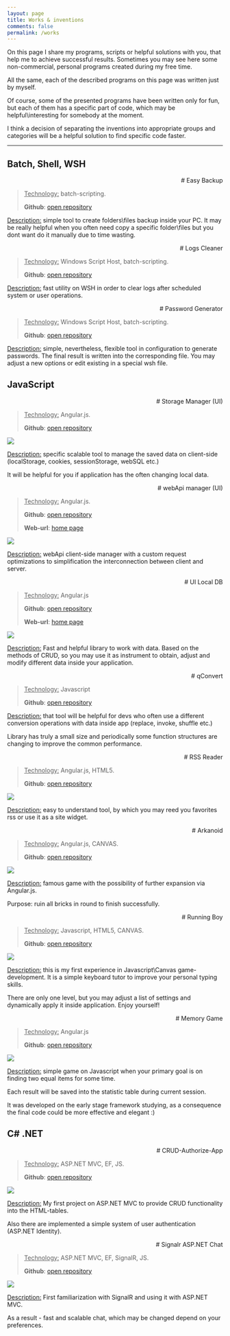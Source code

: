 ```yaml
---
layout: page
title: Works & inventions
comments: false
permalink: /works
---
```


On this page I share my programs, scripts or helpful solutions with you, that help me to achieve successful results. Sometimes you may see here some non-commercial, personal programs created during my free time.

All the same, each of the described programs on this page was written just by myself.

Of course, some of the presented programs have been written only for fun, but each of them has a specific part of code, which may be helpful\interesting for somebody at the moment.

I think a decision of separating the inventions into appropriate groups and categories will be a helpful solution to find specific code faster.
<hr/>

<div id="batch-page-content" data-role="collapsible">

<h2 id="batch" name="batch" class="works-category"> Batch, Shell, WSH </h2>

<div align="right" class="project-header"><span class="project-title"># Easy Backup</span></div>
<div class="project-content"><p></p>
<blockquote>
<p><u>Technology:</u> batch-scripting. </p> 
<p><b>Github</b>: <a href="https://github.com/asduser/bat-scripts-kit#easy-backup" target="_blank">open repository</a></p>
</blockquote>
<p><u>Description:</u>  simple tool to create folders\files backup inside your PC. It may be really helpful when you often need copy a specific folder\files but you dont want do it manually due to time wasting. </p>
<div class="clear"></div>
</div>

<div align="right" class="project-header"><span class="project-title"># Logs Cleaner</span></div>
<div class="project-content"><p></p>
<blockquote>
<p><u>Technology:</u> Windows Script Host, batch-scripting. </p> 
<p><b>Github</b>: <a href="https://github.com/asduser/wsh-logs-cleaner" target="_blank">open repository</a></p>
</blockquote>
<p><u>Description:</u> fast utility on WSH in order to clear logs after scheduled system or user operations. </p>
<div class="clear"></div>
</div>

<div align="right" class="project-header"><span class="project-title"># Password Generator</span></div>
<div class="project-content"><p></p>
<blockquote>
<p><u>Technology:</u> Windows Script Host, batch-scripting. </p> 
<p><b>Github</b>: <a href="https://github.com/asduser/wsh-password-generator" target="_blank">open repository</a></p>
</blockquote>
<p><u>Description:</u>  simple, nevertheless, flexible tool in configuration to generate passwords. The final result is written into the corresponding file. You may adjust a new options or edit existing in a special wsh file. </p>
<div class="clear"></div>
</div>

</div>  



<div id="js-page-content" data-role="collapsible" class="group-block">

<h2 id="js" name="js" class="works-category"> JavaScript </h2>

<div align="right" class="project-header"><span class="project-title"># Storage Manager (UI)</span></div>
<div class="project-content"><p></p>
<blockquote>
<p><u>Technology:</u> Angular.js. </p> 
<b>Github</b>: <a href="https://github.com/asduser/storage-manager-anguarljs" target="_blank">open repository</a>
</blockquote>
<div class="project-img"> <img src="images/previews/webApi_ui_angularjs.png" /> </div>
<p><u>Description:</u> specific scalable tool to manage the saved data on client-side (localStorage, cookies, sessionStorage, webSQL etc.)</p>
<p> It will be helpful for you if application has the often changing local data. </p>
<div class="clear"></div>
</div>

<div align="right" class="project-header"><span class="project-title"># webApi manager (UI)</span></div>
<div class="project-content"><p></p>
<blockquote>
<p><u>Technology:</u> Angular.js. </p> 
<b>Github</b>: <a href="https://github.com/asduser/webApi-angularjs" target="_blank">open repository</a>
<p><b>Web-url</b>: <a href="http://asduser.github.io/webApi-angularjs/" target="_blank">home page</a></p>
</blockquote>
<div class="project-img"> <img src="images/previews/webApi_ui_angularjs.png" /> </div>
<p><u>Description:</u> webApi client-side manager with a custom request optimizations to simplification the interconnection between client and server.</p>
<div class="clear"></div>
</div>

<div align="right" class="project-header"><span class="project-title"># UI Local DB</span></div>
<div class="project-content"><p></p>
<blockquote>
<p><u>Technology:</u> Angular.js </p> 
<p><b>Github</b>: <a href="https://github.com/asduser/ui-local-db" target="_blank">open repository</a></p>
<p><b>Web-url</b>: <a href="http://asduser.github.io/ui-local-db/" target="_blank">home page</a></p>
</blockquote>
<div class="project-img"> <img src="images/previews/uilocaldb.png" /> </div>
<p><u>Description:</u> Fast and helpful library to work with data. Based on the methods of CRUD, so you may use it as instrument to obtain, adjust and modify different data inside your application. </p>
<div class="clear"></div>
</div>

<div align="right" class="project-header"><span class="project-title"># qConvert</span></div>
<div class="project-content"><p></p>
<blockquote>
<p><u>Technology:</u> Javascript </p> 
<p><b>Github</b>: <a href="https://github.com/asduser/qConvert-javascript-library" target="_blank">open repository</a></p>
</blockquote>
<p><u>Description:</u> that tool will be helpful for devs who often use a different conversion operations with data inside app (replace, invoke, shuffle etc.)</p>
<p>Library has truly a small size and periodically some function structures are changing to improve the common performance. </p>
<div class="clear"></div>
</div>

<div align="right" class="project-header"><span class="project-title"># RSS Reader</span></div>
<div class="project-content"><p></p>
<blockquote>
<p><u>Technology:</u> Angular.js, HTML5. </p> 
<b>Github</b>: <a href="https://github.com/asduser/rss-reader" target="_blank">open repository</a>
</blockquote>
<div class="project-img"> <img src="https://github.com/asduser/rss-reader/raw/master/mock/screen_rss_reader.png?raw=true" /> </div>
<p><u>Description:</u> easy to understand tool, by which you may reed you favorites rss or use it as a site widget.</p>
<div class="clear"></div>
</div>

<div align="right" class="project-header"><span class="project-title"># Arkanoid</span></div>
<div class="project-content"><p></p>
<blockquote>
<p><u>Technology:</u> Angular.js, CANVAS. </p> 
<b>Github</b>: <a href="https://github.com/asduser/angularjs-arkanoid-game" target="_blank">open repository</a>
</blockquote>
<div class="project-img"> <img src="https://github.com/asduser/angularjs-arkanoid-game/raw/master/screen/screenArc.png?raw=true" /> </div>
<p><u>Description:</u> famous game with the possibility of further expansion via Angular.js.</p>
<p>Purpose: ruin all bricks in round to finish successfully.</p>
<div class="clear"></div>
</div>

<div align="right" class="project-header"><span class="project-title"># Running Boy</span></div>
<div class="project-content"><p></p>
<blockquote>
<p><u>Technology:</u> Javascript, HTML5, CANVAS. </p> 
<b>Github</b>: <a href="https://github.com/asduser/running-boy-keyboard" target="_blank">open repository</a>
</blockquote>
<div class="project-img"> <img src="https://github.com/asduser/running-boy-keyboard/raw/master/main/images/screenRB.png?raw=true" /> </div>
<p><u>Description:</u> this is my first experience in Javascript\Canvas game-development. It is a simple keyboard tutor to improve your personal typing skills.</p> 
<p>There are only one level, but you may adjust a list of settings and dynamically apply it inside application. Enjoy yourself!</p>
<div class="clear"></div>
</div>

<div align="right" class="project-header"><span class="project-title"># Memory Game</span></div>
<div class="project-content"><p></p>
<blockquote>
<p><u>Technology:</u> Angular.js </p> 
<b>Github</b>: <a href="https://github.com/asduser/angularjs-simple-game" target="_blank">open repository</a>
</blockquote>
<div class="project-img"> <img src="https://github.com/asduser/angularjs-simple-game/raw/master/images/screen.png?raw=true" /> </div>
<p><u>Description:</u> simple game on Javascript when your primary goal is on finding two equal items for some time. </p>
<p> Each result will be saved into the statistic table during current session. </p>
<p> It was developed on the early stage framework studying, as a consequence the final code could be more effective and elegant :) </p>
<div class="clear"></div>
</div>

</div>




<div id="csharp-page-content" data-role="collapsible" class="group-block">
<h2 id="csharp" name="csharp" class="works-category"> C# .NET </h2>

<div align="right" class="project-header"><span class="project-title"># CRUD-Authorize-App</span></div>
<div class="project-content"><p></p>
<blockquote>
<p><u>Technology:</u> ASP.NET MVC, EF, JS. </p> 
<b>Github</b>: <a href="https://github.com/asduser/CRUD-Authorize-App" target="_blank">open repository</a>
</blockquote>
<div class="project-img"> <img src="https://github.com/asduser/CRUD-Authorize-App/raw/master/previews/asp_net_proj.png" /> </div>
<p><u>Description:</u> My first project on ASP.NET MVC to provide CRUD functionality into the HTML-tables. </p> 
<p>Also there are implemented a simple system of user authentication (ASP.NET Identity).</p>
<div class="clear"></div>
</div>

<div align="right" class="project-header"><span class="project-title"># Signalr ASP.NET Chat</span></div>
<div class="project-content"><p></p>
<blockquote>
<p><u>Technology:</u> ASP.NET MVC, EF, SignalR, JS. </p> 
<b>Github</b>: <a href="https://github.com/asduser/signalr-asp-chat" target="_blank">open repository</a>
</blockquote>
<div class="project-img"> <img src="images/previews/webApi_ui_angularjs.png" /> </div>
<p><u>Description:</u> First familiarization with SignalR and using it with ASP.NET MVC. </p> 
<p>As a result - fast and scalable chat, which may be changed depend on your preferences.</p>
<div class="clear"></div>
</div>

</div>